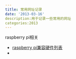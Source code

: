 ```yaml
---
title: 常用网址记录
date: '2013-03-16'
description:用于记录一些常用的网址
categories:2013
---
```



raspberry pi相关	

*	[raspberry pi兼容硬件列表](http://elinux.org/RPi_VerifiedPeripherals)
*	